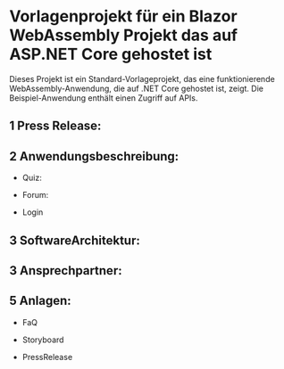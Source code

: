 # Vorlagenprojekt für ein Blazor WebAssembly Projekt das auf ASP.NET Core gehostet ist

Dieses Projekt ist ein Standard-Vorlageprojekt, das eine funktionierende WebAssembly-Anwendung, die auf .NET Core gehostet ist, zeigt. Die Beispiel-Anwendung enthält einen Zugriff auf APIs.


## 1 Press Release:


## 2 Anwendungsbeschreibung:


- Quiz:

- Forum:

- Login

## 3 SoftwareArchitektur:


## 3 Ansprechpartner:

## 5 Anlagen:


- FaQ


- Storyboard


- PressRelease




